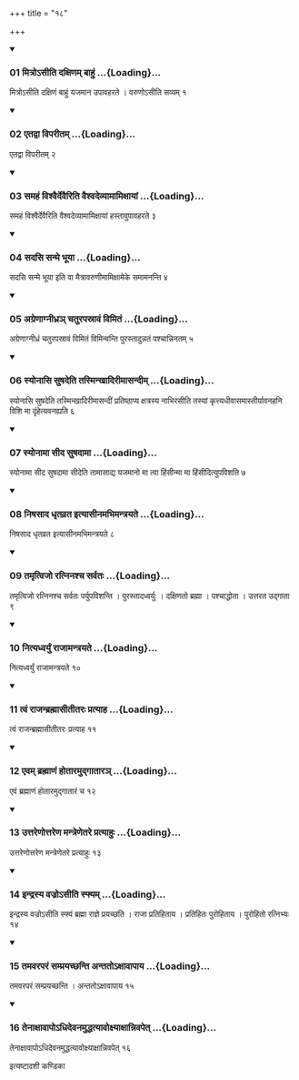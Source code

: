 +++
title = "१८"

+++

<div class="js_include" includetitle="true" newlevelforh1="3" unfilled="" url="/vedAH_yajuH/taittirIyam/sUtram/ApastambaH/shrautam/vishvAsa-prastutiH/18/18/01_mitro-sIti_daxiNam_bAhuM.md">
<details open><summary><h3>01 मित्रोऽसीति दक्षिणम् बाहुं ...{Loading}...</h3></summary>

मित्रोऽसीति दक्षिणं बाहुं यजमान उपावहरते । वरुणोऽसीति सव्यम् १
</details>
</div>


<div class="js_include" includetitle="true" newlevelforh1="3" unfilled="" url="/vedAH_yajuH/taittirIyam/sUtram/ApastambaH/shrautam/vishvAsa-prastutiH/18/18/02_etadvA_viparItam.md">
<details open><summary><h3>02 एतद्वा विपरीतम् ...{Loading}...</h3></summary>

एतद्वा विपरीतम् २
</details>
</div>


<div class="js_include" includetitle="true" newlevelforh1="3" unfilled="" url="/vedAH_yajuH/taittirIyam/sUtram/ApastambaH/shrautam/vishvAsa-prastutiH/18/18/03_samahaM_vishvairdevairiti_vaishvadevyAmAmixAyAM.md">
<details open><summary><h3>03 समहं विश्वैर्देवैरिति वैश्वदेव्यामामिक्षायां ...{Loading}...</h3></summary>

समहं विश्वैर्देवैरिति वैश्वदेव्यामामिक्षायां हस्तावुपावहरते ३
</details>
</div>


<div class="js_include" includetitle="true" newlevelforh1="3" unfilled="" url="/vedAH_yajuH/taittirIyam/sUtram/ApastambaH/shrautam/vishvAsa-prastutiH/18/18/04_sadasi_sanme_bhUyA.md">
<details open><summary><h3>04 सदसि सन्मे भूया ...{Loading}...</h3></summary>

सदसि सन्मे भूया इति वा मैत्रावरुणीमामिक्षामेके समामनन्ति ४
</details>
</div>


<div class="js_include" includetitle="true" newlevelforh1="3" unfilled="" url="/vedAH_yajuH/taittirIyam/sUtram/ApastambaH/shrautam/vishvAsa-prastutiH/18/18/05_agreNAgnIdhra~n_chaturapasrAvaM_vimitaM.md">
<details open><summary><h3>05 अग्रेणाग्नीध्रञ् चतुरपस्रावं विमितं ...{Loading}...</h3></summary>

अग्रेणाग्नीध्रं चतुरपस्रावं विमितं विमिन्वन्ति पुरस्तादुन्नतं पश्चान्निनतम् ५
</details>
</div>


<div class="js_include" includetitle="true" newlevelforh1="3" unfilled="" url="/vedAH_yajuH/taittirIyam/sUtram/ApastambaH/shrautam/vishvAsa-prastutiH/18/18/06_syonAsi_suShadeti_tasminkhAdirImAsandIm.md">
<details open><summary><h3>06 स्योनासि सुषदेति तस्मिन्खादिरीमासन्दीम् ...{Loading}...</h3></summary>

स्योनासि सुषदेति तस्मिन्खादिरीमासन्दीं प्रतिष्ठाप्य क्षत्रस्य नाभिरसीति तस्यां कृत्त्यधीवासमास्तीर्यावनहनि विशि मा दृंहेत्यवनह्यति ६
</details>
</div>


<div class="js_include" includetitle="true" newlevelforh1="3" unfilled="" url="/vedAH_yajuH/taittirIyam/sUtram/ApastambaH/shrautam/vishvAsa-prastutiH/18/18/07_syonAmA_sIda_suShadAmA.md">
<details open><summary><h3>07 स्योनामा सीद सुषदामा ...{Loading}...</h3></summary>

स्योनामा सीद सुषदामा सीदेति तामासाद्य यजमानो मा त्वा हिंसीन्मा मा हिंसीदित्युपविशति ७
</details>
</div>


<div class="js_include" includetitle="true" newlevelforh1="3" unfilled="" url="/vedAH_yajuH/taittirIyam/sUtram/ApastambaH/shrautam/vishvAsa-prastutiH/18/18/08_niShasAda_dhRtavrata_ityAsInamabhimantrayate.md">
<details open><summary><h3>08 निषसाद धृतव्रत इत्यासीनमभिमन्त्रयते ...{Loading}...</h3></summary>

निषसाद धृतव्रत इत्यासीनमभिमन्त्रयते ८
</details>
</div>


<div class="js_include" includetitle="true" newlevelforh1="3" unfilled="" url="/vedAH_yajuH/taittirIyam/sUtram/ApastambaH/shrautam/vishvAsa-prastutiH/18/18/09_tamRtvijo_ratninashcha_sarvataH.md">
<details open><summary><h3>09 तमृत्विजो रत्निनश्च सर्वतः ...{Loading}...</h3></summary>

तमृत्विजो रत्निनश्च सर्वतः पर्युपविशन्ति । पुरस्तादध्वर्युः । दक्षिणतो ब्रह्मा । पश्चाद्धोता । उत्तरत उद्गाता ९
</details>
</div>


<div class="js_include" includetitle="true" newlevelforh1="3" unfilled="" url="/vedAH_yajuH/taittirIyam/sUtram/ApastambaH/shrautam/vishvAsa-prastutiH/18/18/10_nityadhvaryuM_rAjAmantrayate.md">
<details open><summary><h3>10 नित्यध्वर्युं राजामन्त्रयते ...{Loading}...</h3></summary>

नित्यध्वर्युं राजामन्त्रयते १०
</details>
</div>


<div class="js_include" includetitle="true" newlevelforh1="3" unfilled="" url="/vedAH_yajuH/taittirIyam/sUtram/ApastambaH/shrautam/vishvAsa-prastutiH/18/18/11_tvaM_rAjanbrahmAsItItaraH_pratyAha.md">
<details open><summary><h3>11 त्वं राजन्ब्रह्मासीतीतरः प्रत्याह ...{Loading}...</h3></summary>

त्वं राजन्ब्रह्मासीतीतरः प्रत्याह ११
</details>
</div>


<div class="js_include" includetitle="true" newlevelforh1="3" unfilled="" url="/vedAH_yajuH/taittirIyam/sUtram/ApastambaH/shrautam/vishvAsa-prastutiH/18/18/12_evam_brahmANaM_hotAramudgAtAra~n.md">
<details open><summary><h3>12 एवम् ब्रह्माणं होतारमुद्गातारञ् ...{Loading}...</h3></summary>

एवं ब्रह्माणं होतारमुद्गातारं च १२
</details>
</div>


<div class="js_include" includetitle="true" newlevelforh1="3" unfilled="" url="/vedAH_yajuH/taittirIyam/sUtram/ApastambaH/shrautam/vishvAsa-prastutiH/18/18/13_uttareNottareNa_mantreNetare_pratyAhuH.md">
<details open><summary><h3>13 उत्तरेणोत्तरेण मन्त्रेणेतरे प्रत्याहुः ...{Loading}...</h3></summary>

उत्तरेणोत्तरेण मन्त्रेणेतरे प्रत्याहुः १३
</details>
</div>


<div class="js_include" includetitle="true" newlevelforh1="3" unfilled="" url="/vedAH_yajuH/taittirIyam/sUtram/ApastambaH/shrautam/vishvAsa-prastutiH/18/18/14_indrasya_vajro-sIti_sphyam.md">
<details open><summary><h3>14 इन्द्रस्य वज्रोऽसीति स्फ्यम् ...{Loading}...</h3></summary>

इन्द्रस्य वज्रोऽसीति स्फ्यं ब्रह्मा राज्ञे प्रयच्छति । राजा प्रतिहिताय । प्रतिहितः पुरोहिताय । पुरोहितो रत्निभ्यः १४
</details>
</div>


<div class="js_include" includetitle="true" newlevelforh1="3" unfilled="" url="/vedAH_yajuH/taittirIyam/sUtram/ApastambaH/shrautam/vishvAsa-prastutiH/18/18/15_tamavaraparaM_samprayachChanti_antato-xAvApAya.md">
<details open><summary><h3>15 तमवरपरं सम्प्रयच्छन्ति अन्ततोऽक्षावापाय ...{Loading}...</h3></summary>

तमवरपरं सम्प्रयच्छन्ति । अन्ततोऽक्षावापाय १५
</details>
</div>


<div class="js_include" includetitle="true" newlevelforh1="3" unfilled="" url="/vedAH_yajuH/taittirIyam/sUtram/ApastambaH/shrautam/vishvAsa-prastutiH/18/18/16_tenAxAvApo-dhidevanamuddhatyAvoxyAxAnnivapet.md">
<details open><summary><h3>16 तेनाक्षावापोऽधिदेवनमुद्धत्यावोक्ष्याक्षान्निवपेत् ...{Loading}...</h3></summary>

तेनाक्षावापोऽधिदेवनमुद्धत्यावोक्ष्याक्षान्निवपेत् १६
</details>
</div>



  
इत्यष्टादशी कण्डिका 
